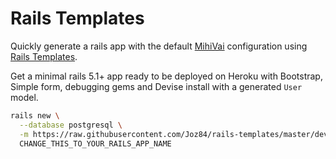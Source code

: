 # Rails Templates

Quickly generate a rails app with the default [MihiVai](https://www.mihivai.com) configuration
using [Rails Templates](http://guides.rubyonrails.org/rails_application_templates.html).

Get a minimal rails 5.1+ app ready to be deployed on Heroku with Bootstrap, Simple form, debugging gems and Devise install with a generated `User` model.

```bash
rails new \
  --database postgresql \
  -m https://raw.githubusercontent.com/Joz84/rails-templates/master/devise.rb \
  CHANGE_THIS_TO_YOUR_RAILS_APP_NAME
```
